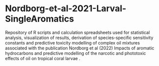 # Nordborg-et-al-2021-Larval-SingleAromatics
Repository of R scripts and calculation spreadsheets used for statistical analysis, visualization of results, derivation of species-specific sensitivity constants and predictive toxicity modelling of complex oil mixtures associated with the publication Nordborg et al (2022) Impacts of aromatic hydrocarbons and predictive modelling of the narcotic and phototoxic effects of oil on tropical coral larvae .
